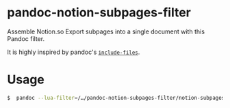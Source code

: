 # pandoc-notion-subpages-filter

Assemble Notion.so Export subpages into a single document with this Pandoc filter.

It is highly inspired by pandoc's [`include-files`](https://github.com/pandoc/lua-filters/blob/master/include-files/include-files.lua).


# Usage

```bash
$  pandoc --lua-filter=/…/pandoc-notion-subpages-filter/notion-subpages.lua -t markdown notion-export.md
```
